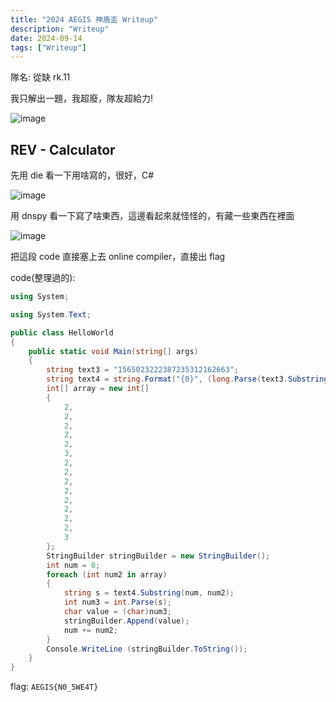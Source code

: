 ```yaml
---
title: "2024 AEGIS 神盾盃 Writeup"
description: "Writeup"
date: 2024-09-14
tags: ["Writeup"]
---
```


隊名: 從缺 rk.11

我只解出一題，我超廢，隊友超給力!

![image](https://0x4b4149.github.io/2024_AEGIS_CTF/scoreboard.PNG)

## REV - Calculator

先用 die 看一下用啥寫的，很好，C#

![image](https://0x4b4149.github.io/2024_AEGIS_CTF/die.PNG)

用 dnspy 看一下寫了啥東西，這邊看起來就怪怪的，有藏一些東西在裡面

![image](https://0x4b4149.github.io/2024_AEGIS_CTF/dnspy.PNG)

把這段 code 直接塞上去 online compiler，直接出 flag

code(整理過的):
```cs
using System;

using System.Text;

public class HelloWorld
{
    public static void Main(string[] args)
    {
        string text3 = "1565023222387235312162663";
		string text4 = string.Format("{0}", (long.Parse(text3.Substring(0, 5)) ^ 56L) + 65681531L) + string.Format("{0}", (long.Parse(text3.Substring(5, 4)) ^ 8L) + 83121454L) + string.Format("{0}", (long.Parse(text3.Substring(9, 8)) ^ 56L) + 65681531L) + string.Format("{0}", (long.Parse(text3.Substring(17, 8)) ^ 8L) + 83121454L);
		int[] array = new int[]
		{
			2,
			2,
			2,
			2,
			2,
			3,
			2,
			2,
			2,
			2,
			2,
			2,
			2,
			2,
			3
		};
		StringBuilder stringBuilder = new StringBuilder();
		int num = 0;
		foreach (int num2 in array)
		{
			string s = text4.Substring(num, num2);
			int num3 = int.Parse(s);
			char value = (char)num3;
			stringBuilder.Append(value);
			num += num2;
		}
        Console.WriteLine (stringBuilder.ToString());
    }
}
```

flag: `AEGIS{N0_5WE4T}`